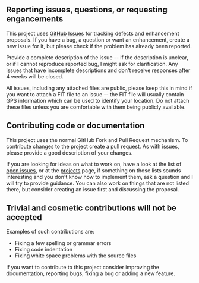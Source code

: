 ## Reporting issues, questions, or requesting engancements

This project uses [GitHub
Issues](https://github.com/alex-hhh/ActivityLog2/issues) for tracking defects
and enhancement proposals.  If you have a bug, a question or want an
enhancement, create a new issue for it, but please check if the problem has
already been reported.

Provide a complete description of the issue -- if the description is unclear,
or if I cannot reproduce reported bug, I might ask for clarification.  Any
issues that have incomplete descriptions and don't receive responses after 4
weeks will be closed.

All issues, including any attached files are public, please keep this in mind
if you want to attach a FIT file to an issue -- the FIT file will usually
contain GPS information which can be used to identify your location.  Do not
attach these files unless you are comfortable with them being publicly
available.

## Contributing code or documentation

This project uses the normal GitHub Fork and Pull Request mechanism.  To
contribute changes to the project create a pull request.  As with issues,
please provide a good description of your changes.

If you are looking for ideas on what to work on, have a look at the list of
[open issues](https://github.com/alex-hhh/ActivityLog2/issues), or at the
[projects](https://github.com/alex-hhh/ActivityLog2/projects) page, if
something on those lists sounds interesting and you don't know how to
implement them, ask a question and I will try to provide guidance. You can
also work on things that are not listed there, but consider creating an issue
first and discussing the proposal.

## Trivial and cosmetic contributions will not be accepted

Examples of such contributions are:

* Fixing a few spelling or grammar errors
* Fixing code indentation
* Fixing white space problems with the source files

If you want to contribute to this project consider improving the
documentation, reporting bugs, fixing a bug or adding a new feature.
